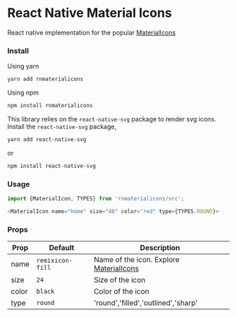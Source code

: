 # React Native Material Icons

React native implementation for the popular [MaterialIcons](https://marella.me/material-design-icons/demo/svg/)

### Install

Using yarn

```bash
yarn add rnmaterialicons
```

Using npm

```bash
npm install rnmaterialicons
```

This library relies on the `react-native-svg` package to render svg icons. Install the `react-native-svg` package,

```bash
yarn add react-native-svg
```

or

```bash
npm install react-native-svg
```

### Usage

```javascript
import {MaterialIcon, TYPES} from 'rnmaterialicons/src';
```

```javascript
<MaterialIcon name="home" size="48" color="red" type={TYPES.ROUND}>
```

### Props

| Prop  | Default          | Description                                                                                   |
| ----- | ---------------- | --------------------------------------------------------------------------------------------- |
| name  | `remixicon-fill` | Name of the icon. Explore [MaterialIcons](https://marella.me/material-design-icons/demo/svg/) |
| size  | `24`             | Size of the icon                                                                              |
| color | `black`          | Color of the icon                                                                             |
| type  | `round`          | 'round','filled','outlined','sharp'                                                           |
